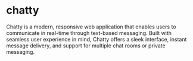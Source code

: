 # chatty
Chatty is a modern, responsive web application that enables users to communicate in real-time through text-based messaging. Built with seamless user experience in mind, Chatty offers a sleek interface, instant message delivery, and support for multiple chat rooms or private messaging.
